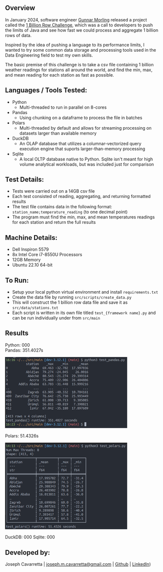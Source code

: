 ## Overview
In January 2024, software engineer [Gunnar Morling](https://github.com/gunnarmorling) released a project called the [1 Billion Row Challenge](https://github.com/gunnarmorling/1brc), which was a call to developers to push the limits of Java and see how fast we could process and aggregate 1 billion rows of data.

Inspired by the idea of pushing a language to its performance limits, I wanted to try some common data storage and processing tools used in the Data Engineering field to test my own skills.

The basic premise of this challenge is to take a csv file containing 1 billion weather readings for stations all around the world, and find the min, max, and mean reading for each station as fast as possible.

## Languages / Tools Tested:
- Python
    - Multi-threaded to run in parallel on 8-cores
- Pandas
    - Using chunking on a dataframe to process the file in batches
- Polars
    - Multi-threaded by default and allows for streaming processing on datasets larger than available memory
- DuckDB
    - An OLAP database that utilizes a columnar-vectorized query execution engine that suports larger-than-memory processing
- Sqlite
    - A local OLTP database native to Python. Sqlite isn't meant for high volume analytical workloads, but was included just for comparison

## Test Details:
- Tests were carried out on a 14GB csv file
- Each test consisted of reading, aggregating, and returning formatted results
- The test file contains data in the following format: `station_name;temperature_reading` (to one decimal point)
- The program must find the min, max, and mean temperatures readings for each station and return the full results

## Machine Details:
- Dell Inspiron 5579
- 8x Intel Core i7-8550U Processors
- 12GB Memory
- Ubuntu 22.10 64-bit

## To Run:
- Setup your local python virtual environment and install `requirements.txt`
- Create the data file by running `src/scripts/create_data.py`
- This will construct the 1 billion row data file and save it as `src/data/stations.txt`
- Each script is written in its own file titled `test_{framework name}.py` and can be run individually under from `src/main`

## Results
Python: 000 \
Pandas: 351.4027s
<p align="left">
<img width='400' alt='Dashboard' src='https://github.com/joseph-cavarretta/photos/blob/main/test_pandas.png'>
</p>
Polars: 51.4326s
<p align="left">
<img width='400' alt='Dashboard' src='https://github.com/joseph-cavarretta/photos/blob/main/test_polars.png'>
</p>
DuckDB: 000
Sqlite: 000

## Developed by:
Joseph Cavarretta |
joseph.m.cavarretta@gmail.com |
[Github](https://github.com/joseph-cavarretta) |
[LinkedIn](https://www.linkedin.com/in/joseph-cavarretta-87242871/))
